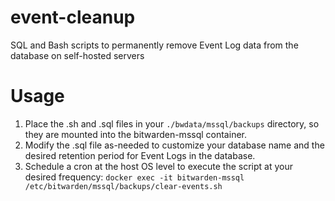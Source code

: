 # event-cleanup

SQL and Bash scripts to permanently remove Event Log data from the database on self-hosted servers

# Usage

1. Place the .sh and .sql files in your `./bwdata/mssql/backups` directory, so they are mounted into the bitwarden-mssql container. 
2. Modify the .sql file as-needed to customize your database name and the desired retention period for Event Logs in the database.
3. Schedule a cron at the host OS level to execute the script at your desired frequency: `docker exec -it bitwarden-mssql /etc/bitwarden/mssql/backups/clear-events.sh`
